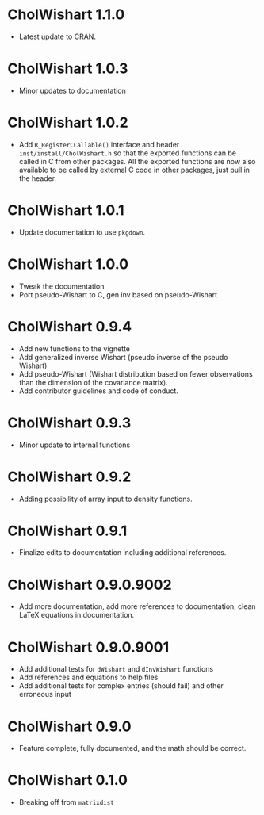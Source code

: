 # CholWishart 1.1.0

* Latest update to CRAN.

# CholWishart 1.0.3

* Minor updates to documentation


# CholWishart 1.0.2

* Add `R_RegisterCCallable()` interface and header `inst/install/CholWishart.h` 
  so that the exported functions can be called in C from other packages.
  All the exported functions are now also available to be called by 
  external C code in other packages, just pull in the header.

# CholWishart 1.0.1

* Update documentation to use `pkgdown`.

# CholWishart 1.0.0

* Tweak the documentation
* Port pseudo-Wishart to C, gen inv based on pseudo-Wishart

# CholWishart 0.9.4

* Add new functions to the vignette
* Add generalized inverse Wishart (pseudo inverse of the pseudo Wishart)
* Add pseudo-Wishart (Wishart distribution based on fewer observations than the 
dimension of the covariance matrix).
* Add contributor guidelines and code of conduct.

# CholWishart 0.9.3

* Minor update to internal functions

# CholWishart 0.9.2

* Adding possibility of array input to density functions. 

# CholWishart 0.9.1

* Finalize edits to documentation including additional references.

# CholWishart 0.9.0.9002

* Add more documentation, add more references to documentation, clean LaTeX equations in documentation.

# CholWishart 0.9.0.9001

* Add additional tests for `dWishart` and `dInvWishart` functions
* Add references and equations to help files
* Add additional tests for complex entries (should fail) and other erroneous input


# CholWishart 0.9.0

* Feature complete, fully documented, and the math should be correct.

# CholWishart 0.1.0

* Breaking off from `matrixdist`



